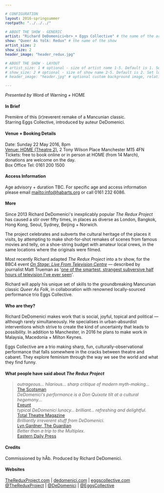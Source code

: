 ```yaml
---

# CONFIGURATION
layout: 2016-springsummer
rootpath: "../../../"

# ABOUT THE SHOW - GENERIC
artist: "Richard DeDomenici<br>_+ Eggs Collective" # the name of the artist or company
show: "Queer As Yolk: Redux" # the name of the show
artist_size: 2
show_size: 2
header_image: "header_redux.jpg"

# ABOUT THE SHOW - LAYOUT
# artist_size: 1 # optional - size of artist name 1-5. Default is 1. Set longer names to lower values
# show_size: 2 # optional - size of show name 2-5. Default is 2. Set longer names to lower values
# header_image: "header.jpg" # optional custom background image, relative to current page

---
```

*Presented by* Word of Warning *+* HOME      
           
#### In Brief     
Première of this (ir)reverent remake of a Mancunian classic.<br>Starring Eggs Collective, introduced by auteur DeDomenici.        
         
#### Venue + Booking Details       
Date: Sunday 22 May 2016, 8pm              
<a href="http://homemcr.org/visit" target="_blank">Venue: HOME (Theatre 2)</a>, 2 Tony Wilson Place Manchester M15 4FN          
Tickets: free to book online or in person at HOME (from 14 March), donations are welcome on the day.         
Box Office Tel: 0161 200 1500             
              
#### Access Information      
Age advisory + duration TBC. For specific age and access information please email <mailto:info@habarts.org> or call 0161 232 6086.    

#### More
Since 2013 Richard DeDomenici's inexplicably popular *The Redux Project* has caused a stir over fifty times, in places as diverse as London, Bangkok, Hong Kong, Seoul, Sydney, Beijing + Norwich.         
         
The project celebrates and subverts the cultural heritage of the places it visits, by attempting to make shot-for-shot remakes of scenes from famous movies and telly, on a shoe-string budget with amateur local crews, in the same locations where the originals were filmed.         
          
Most recently Richard adapted *The Redux Project* into a tv show, for the BBC4 event <a href="http://www.bbc.co.uk/programmes/p038bxhz" target="_blank">*On Stage: Live From Television Centre*</a> — described by journalist Matt Trueman as '<a href="http://twitter.com/matttrueman/status/666028504119648256" target="_blank">one of the smartest, strangest subversive half hours of television I've ever seen</a>'.        
        
Richard will apply his unique set of skills to the groundbreaking Mancunian classic *Queer As Folk*, in collaboration with renowned locally-sourced performance trio Eggs Collective.       
       
#### Who are they?    
Richard DeDomenici makes work that is social, joyful, topical and political — although rarely simultaneously. He specialises in urban-absurdist interventions which strive to create the kind of uncertainty that leads to possibility. In addition to Manchester, in 2016 he plans to make work in Malaysia, Macedonia + Milton Keynes.        
       
Eggs Collective are a trio making sharp, fun, culturally-observational performance that falls somewhere in the cracks between theatre and cabaret. They explore feminism through the way we see the world and what they find funny.        
        
#### What people have said about *The Redux Project*         
>*outrageous… hilarious… sharp critique of modern myth-making…*<br><a href="http://www.scotsman.com/lifestyle/culture/theatre/theatre-review-buzzcut-various-venues-glasgow-1-2870020" target="_blank">The Scotsman</a>       
>*DeDomenici's performance is a Don Quixote tilt at a cultural hegemony…*<br><a href="http://exeuntmagazine.com/features/live-from-television-centre" target="_blank">Exeunt</a>   
>*typical DeDomenici lunacy… brilliant… refreshing and delightful.*<br><a href="http://totaltheatre.org.uk/richard-dedomenici-the-redux-project/" target="_blank">Total Theatre Magazine</a>   
>*Brilliantly irreverent stuff from DeDomenici.*<br><a href="https://twitter.com/lyngardner/status/666011949394710530" target="_blank">Lyn Gardner, The Guardian</a>      
>*Better than a trip to the Multiplex.*<br><a href="http://www.edp24.co.uk/going-out/review_richard_dedomenici_the_redux_project_1_4075953" target="_blank">Eastern Daily Press</a>           
        
#### Credits         
Commissioned by hÅb. Produced by Richard DeDomenici.        
          
#### Websites       
<a href="http://dedomenici.com/redux" target="_blank">TheReduxProject.com</a> | <a href="http://dedomenici.com" target="_blank">dedomenici.com</a> | <a href="http://www.EggsCollective.com" target="_blank">eggscollective.com</a><br><a href="http://twitter.com/TheReduxProject" target="_blank">@TheReduxProject</a> | <a href="http://twitter.com/DeDomenici" target="_blank">@DeDomenici</a> | <a href="http://twitter.com/EggsCollective" target="_blank">@EggsCollective</a>
